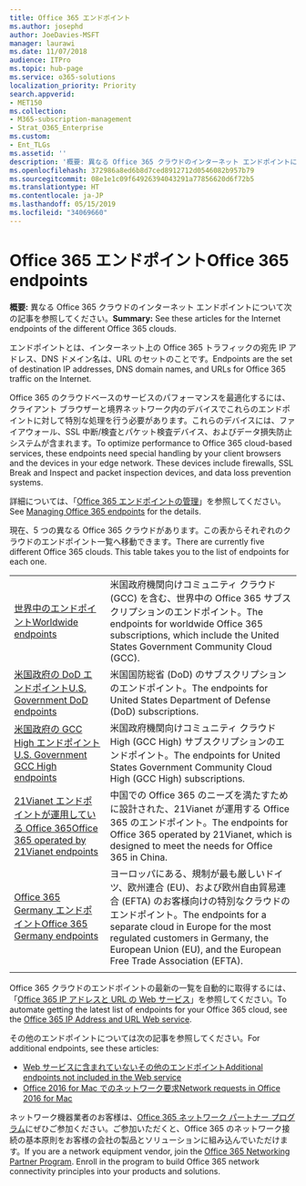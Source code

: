 ```yaml
---
title: Office 365 エンドポイント
ms.author: josephd
author: JoeDavies-MSFT
manager: laurawi
ms.date: 11/07/2018
audience: ITPro
ms.topic: hub-page
ms.service: o365-solutions
localization_priority: Priority
search.appverid:
- MET150
ms.collection:
- M365-subscription-management
- Strat_O365_Enterprise
ms.custom:
- Ent_TLGs
ms.assetid: ''
description: '概要: 異なる Office 365 クラウドのインターネット エンドポイントについて次の記事を参照してください。'
ms.openlocfilehash: 372986a8ed6b8d7ced8912712d0546082b957b79
ms.sourcegitcommit: 08e1e1c09f64926394043291a77856620d6f72b5
ms.translationtype: HT
ms.contentlocale: ja-JP
ms.lasthandoff: 05/15/2019
ms.locfileid: "34069660"
---
```

# <a name="office-365-endpoints"></a><span data-ttu-id="b4285-103">Office 365 エンドポイント</span><span class="sxs-lookup"><span data-stu-id="b4285-103">Office 365 endpoints</span></span>

<span data-ttu-id="b4285-104">**概要:** 異なる Office 365 クラウドのインターネット エンドポイントについて次の記事を参照してください。</span><span class="sxs-lookup"><span data-stu-id="b4285-104">**Summary:** See these articles for the Internet endpoints of the different Office 365 clouds.</span></span>
  
<span data-ttu-id="b4285-105">エンドポイントとは、インターネット上の Office 365 トラフィックの宛先 IP アドレス、DNS ドメイン名は、URL のセットのことです。</span><span class="sxs-lookup"><span data-stu-id="b4285-105">Endpoints are the set of destination IP addresses, DNS domain names, and URLs for Office 365 traffic on the Internet.</span></span> 

<span data-ttu-id="b4285-p101">Office 365 のクラウドベースのサービスのパフォーマンスを最適化するには、クライアント ブラウザーと境界ネットワーク内のデバイスでこれらのエンドポイントに対して特別な処理を行う必要があります。これらのデバイスには、ファイアウォール、SSL 中断/検査とパケット検査デバイス、およびデータ損失防止システムが含まれます。</span><span class="sxs-lookup"><span data-stu-id="b4285-p101">To optimize performance to Office 365 cloud-based services, these endpoints need special handling by your client browsers and the devices in your edge network. These devices include firewalls, SSL Break and Inspect and packet inspection devices, and data loss prevention systems.</span></span>

<span data-ttu-id="b4285-108">詳細については、「[Office 365 エンドポイントの管理](managing-office-365-endpoints.md)」を参照してください。</span><span class="sxs-lookup"><span data-stu-id="b4285-108">See [Managing Office 365 endpoints](managing-office-365-endpoints.md) for the details.</span></span>

<span data-ttu-id="b4285-p102">現在、5 つの異なる Office 365 クラウドがあります。この表からそれぞれのクラウドのエンドポイント一覧へ移動できます。</span><span class="sxs-lookup"><span data-stu-id="b4285-p102">There are currently five different Office 365 clouds. This table takes you to the list of endpoints for each one.</span></span>

|||
|:-------|:-----|
| [<span data-ttu-id="b4285-111">世界中のエンドポイント</span><span class="sxs-lookup"><span data-stu-id="b4285-111">Worldwide endpoints</span></span>](urls-and-ip-address-ranges.md) | <span data-ttu-id="b4285-112">米国政府機関向けコミュニティ クラウド (GCC) を含む、世界中の Office 365 サブスクリプションのエンドポイント。</span><span class="sxs-lookup"><span data-stu-id="b4285-112">The endpoints for worldwide Office 365 subscriptions, which include the United States Government Community Cloud (GCC).</span></span> |
| [<span data-ttu-id="b4285-113">米国政府の DoD エンドポイント</span><span class="sxs-lookup"><span data-stu-id="b4285-113">U.S. Government DoD endpoints</span></span>](office-365-u-s-government-dod-endpoints.md) | <span data-ttu-id="b4285-114">米国国防総省 (DoD) のサブスクリプションのエンドポイント。</span><span class="sxs-lookup"><span data-stu-id="b4285-114">The endpoints for United States Department of Defense (DoD) subscriptions.</span></span> |
| [<span data-ttu-id="b4285-115">米国政府の GCC High エンドポイント</span><span class="sxs-lookup"><span data-stu-id="b4285-115">U.S. Government GCC High endpoints</span></span>](office-365-u-s-government-gcc-high-endpoints.md) | <span data-ttu-id="b4285-116">米国政府機関向けコミュニティ クラウド High (GCC High) サブスクリプションのエンドポイント。</span><span class="sxs-lookup"><span data-stu-id="b4285-116">The endpoints for United States Government Community Cloud High (GCC High) subscriptions.</span></span> |
| [<span data-ttu-id="b4285-117">21Vianet エンドポイントが運用している Office 365</span><span class="sxs-lookup"><span data-stu-id="b4285-117">Office 365 operated by 21Vianet endpoints</span></span>](urls-and-ip-address-ranges-21vianet.md) | <span data-ttu-id="b4285-118">中国での Office 365 のニーズを満たすために設計された、21Vianet が運用する Office 365 のエンドポイント。</span><span class="sxs-lookup"><span data-stu-id="b4285-118">The endpoints for Office 365 operated by 21Vianet, which is designed to meet the needs for Office 365 in China.</span></span> |
| [<span data-ttu-id="b4285-119">Office 365 Germany エンドポイント</span><span class="sxs-lookup"><span data-stu-id="b4285-119">Office 365 Germany endpoints</span></span>](office-365-germany-endpoints.md) | <span data-ttu-id="b4285-120">ヨーロッパにある、規制が最も厳しいドイツ、欧州連合 (EU)、および欧州自由貿易連合 (EFTA) のお客様向けの特別なクラウドのエンドポイント。</span><span class="sxs-lookup"><span data-stu-id="b4285-120">The endpoints for a separate cloud in Europe for the most regulated customers in Germany, the European Union (EU), and the European Free Trade Association (EFTA).</span></span> |
|||

<span data-ttu-id="b4285-121">Office 365 クラウドのエンドポイントの最新の一覧を自動的に取得するには、「[Office 365 IP アドレスと URL の Web サービス](office-365-ip-web-service.md)」を参照してください。</span><span class="sxs-lookup"><span data-stu-id="b4285-121">To automate getting the latest list of endpoints for your Office 365 cloud, see the [Office 365 IP Address and URL Web service](office-365-ip-web-service.md).</span></span>

<span data-ttu-id="b4285-122">その他のエンドポイントについては次の記事を参照してください。</span><span class="sxs-lookup"><span data-stu-id="b4285-122">For additional endpoints, see these articles:</span></span>

- [<span data-ttu-id="b4285-123">Web サービスに含まれていないその他のエンドポイント</span><span class="sxs-lookup"><span data-stu-id="b4285-123">Additional endpoints not included in the Web service</span></span>](additional-office365-ip-addresses-and-urls.md)
- [<span data-ttu-id="b4285-124">Office 2016 for Mac でのネットワーク要求</span><span class="sxs-lookup"><span data-stu-id="b4285-124">Network requests in Office 2016 for Mac</span></span>](network-requests-in-office-2016-for-mac.md)

<span data-ttu-id="b4285-p103">ネットワーク機器業者のお客様は、[Office 365 ネットワーク パートナー プログラム](office-365-networking-partner-program.md)にぜひご参加ください。ご参加いただくと、Office 365 のネットワーク接続の基本原則をお客様の会社の製品とソリューションに組み込んでいただけます。</span><span class="sxs-lookup"><span data-stu-id="b4285-p103">If you are a network equipment vendor, join the [Office 365 Networking Partner Program](office-365-networking-partner-program.md). Enroll in the program to build Office 365 network connectivity principles into your products and solutions.</span></span> 
